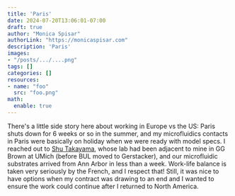 ```yaml
---
title: 'Paris'
date: 2024-07-20T13:06:01-07:00
draft: true
author: "Monica Spisar"
authorLink: "https://monicaspisar.com"
description: 'Paris'
images: 
- "/posts/.../....png"
tags: []
categories: []
resources:
- name: "foo"
  src: "foo.png"
math:
  enable: true
---
```


There's a little side story here about working in Europe vs the US: Paris shuts down for 6 weeks or so in the summer, and my microfluidics contacts in Paris were basically on holiday when we were ready with model specs. I reached out to [Shu Takayama](https://microfluidics.gatech.edu/), whose lab had been adjacent to mine in GG Brown at UMich (before BUL moved to Gerstacker), and our microfluidic substrates arrived from Ann Arbor in less than a week. Work-life balance is taken very seriously by the French, and I respect that! Still, it was nice to have options when my contract was drawing to an end and I wanted to ensure the work could continue after I returned to North America.